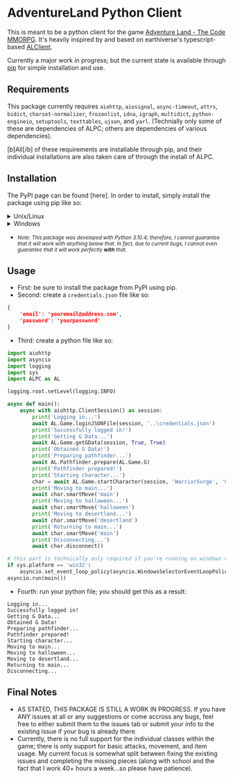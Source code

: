 # AdventureLand Python Client
This is meant to be a python client for the game [Adventure Land - The Code MMORPG](https://adventure.land). It's heavily inspired by and based on earthiverse's typescript-based [ALClient](https://github.com/earthiverse/ALClient).

Currently a major work in progress; but the current state is available through [pip](https://pypi.org/project/pip/) for simple installation and use.

## Requirements
This package currently requires `aiohttp`, `aiosignal`, `async-timeout`, `attrs`, `bidict`, `charset-normalizer`, `frozenlist`, `idna`, `igraph`, `multidict`, `python-engineio`, `setuptools`, `texttables`, `ujson`, and `yarl`. (Technially only some of these are dependencies of ALPC; others are dependencies of various dependencies).

[b]All[/b] of these requirements are installable through pip, and their individual installations are also taken care of through the install of ALPC.

## Installation
The PyPI page can be found [here]. In order to install, simply install the package using pip like so:
<details><summary>Unix/Linux</summary>

  ```
  python3 -m pip install --upgrade ALPC
  ```

</details>
<details><summary>Windows</summary>
  
  ```
  py -m pip install --upgrade ALPC
  ```
  
</details>

* <small>*Note: This package was developed with Python 3.10.4; therefore, I cannot guarantee that it will work with anything below that. In fact, due to current bugs, I cannot even guarantee that it will work perfectly **with** that.*</small>

## Usage
* First: be sure to install the package from PyPI using pip.
* Second: create a `credentials.json` file like so:
```json
{
    'email': 'youremail@address.com',
    'password': 'yourpassword'
}
```
* Third: create a python file like so:
```python
import aiohttp
import asyncio
import logging
import sys
import ALPC as AL

logging.root.setLevel(logging.INFO)

async def main():
    async with aiohttp.ClientSession() as session:
        print('Logging in...')
        await AL.Game.loginJSONFile(session, '..\credentials.json')
        print('Successfully logged in!')
        print('Getting G Data...')
        await AL.Game.getGData(session, True, True)
        print('Obtained G Data!')
        print('Preparing pathfinder...')
        await AL.Pathfinder.prepare(AL.Game.G)
        print('Pathfinder prepared!')
        print('Starting character...')
        char = await AL.Game.startCharacter(session, 'WarriorSurge', 'US', 'I')
        print('Moving to main...')
        await char.smartMove('main')
        print('Moving to halloween...')
        await char.smartMove('halloween')
        print('Moving to desertland...')
        await char.smartMove('desertland')
        print('Returning to main...')
        await char.smartMove('main')
        print('Disconnecting...')
        await char.disconnect()

# this part is technically only required if you're running on windows due to hinkyness involving windows OS and asyncio
if sys.platform == 'win32':
    asyncio.set_event_loop_policy(asyncio.WindowsSelectorEventLoopPolicy())
asyncio.run(main())
```
* Fourth: run your python file; you should get this as a result:
```
Logging in...
Successfully logged in!
Getting G Data...
Obtained G Data!
Preparing pathfinder...
Pathfinder prepared!
Starting character...
Moving to main...
Moving to halloween...
Moving to desertland...
Returning to main...
Disconnecting...
```

## Final Notes
* AS STATED, THIS PACKAGE IS STILL A WORK IN PROGRESS. If you have ANY issues at all or any suggestions or come accross any bugs, feel free to either submit them to the issues tab or submit your info to the existing issue if your bug is already there.
* Currently, there is no full support for the individual classes within the game; there is only support for basic attacks, movement, and item usage. My current focus is somewhat split between fixing the existing issues and completing the missing pieces (along with school and the fact that I work 40+ hours a week...so please have patience).

